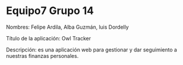 # Equipo7 Grupo 14
Nombres: Felipe Ardila, Alba Guzmán, luis Dordelly

Título de la aplicación: Owl Tracker

Descripción: es una aplicación web para gestionar y dar seguimiento a nuestras finanzas personales.

